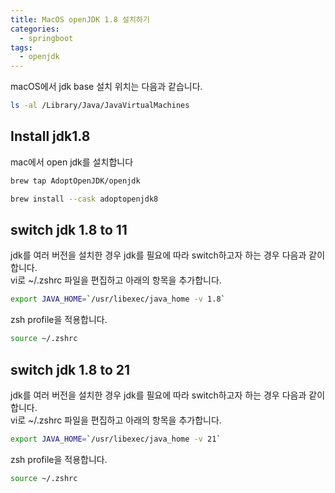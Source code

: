 ```yaml
---
title: MacOS openJDK 1.8 설치하기
categories:
  - springboot
tags: 
  - openjdk
---
```


macOS에서 jdk base 설치 위치는 다음과 같습니다.  

```bash
ls -al /Library/Java/JavaVirtualMachines
```

## Install jdk1.8
mac에서 open jdk를 설치합니다

```bash
brew tap AdoptOpenJDK/openjdk

brew install --cask adoptopenjdk8
```
## switch jdk 1.8 to 11
jdk를 여러 버전을 설치한 경우 jdk를 필요에 따라 switch하고자 하는 경우 다음과 같이 합니다.  
vi로 ~/.zshrc 파일을 편집하고 아래의 항목을 추가합니다.  
```bash
export JAVA_HOME=`/usr/libexec/java_home -v 1.8`
```

zsh profile을 적용합니다.  
```bash
source ~/.zshrc
```

## switch jdk 1.8 to 21
jdk를 여러 버전을 설치한 경우 jdk를 필요에 따라 switch하고자 하는 경우 다음과 같이 합니다.  
vi로 ~/.zshrc 파일을 편집하고 아래의 항목을 추가합니다.  


```bash
export JAVA_HOME=`/usr/libexec/java_home -v 21`
```

zsh profile을 적용합니다.
```bash
source ~/.zshrc
```
